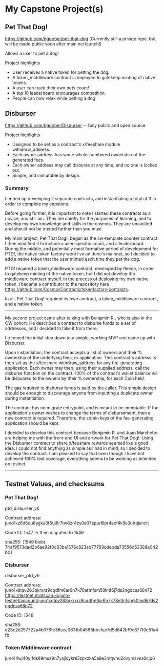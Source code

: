 # My Capstone Project(s)

## Pet That Dog!

https://github.com/bgoober/pet-that-dog (Currently still a private repo, but will be made public soon after main net launch!)

Allows a user to pet a dog!

Project highlights
- User receives a native token for petting the dog.
- A token_middleware contract is deployed to gatekeep minting of native tokens.
- A user can track their own pets count!
- A top 10 leaderboard encourages competition.
- People can now relax while petting a dog!

## Disburser

https://github.com/bgoober/Disburser -- fully public and open source

Project highlights
- Designed to be set as a contract's x/feeshare module withdraw_address.
- Each owner address has some whole-numbered ownership of the generated fees. 
- Each owner address may call disburse at any time, and no one is locked out.
- Simple, and immutable by design.


### Summary
I ended up developing 2 separate contracts, and instantiating a total of 3 in order to complete my capstone.

Before going further, it is important to note I started these contracts as a novice, and still am. They are chiefly for the purposes of learning, and to develop my own knowledge and skills in the cosmos. They are unaudited and should not be trusted further than you must.


My main project, Pet That Dog!, began as the cw-template counter contract. I then modified it to include a user-specific count, and a leaderboard. During the middle, and potentially most formative period of development for PTD!, the native token factory went live on Juno's mainnet, so I decided to add a native token that the user minted each time they pet the dog.

PTD! required a token_middleware contract, developed by Reece, in order to gatekeep minting of the native token, but I did not develop the middleware contract myself. In the process of deploying my own native token, I became a contributor to the repository here https://github.com/CosmosContracts/tokenfactory-contracts.

In all, Pet That Dog! required its own contract, a token_middleware contract, and a native token.

---


My second project came after talking with Benjamin R., who is also in the CW cohort. He described a contract to disburse funds to a set of addresses, and I decided to take it from there.

I trimmed the initial idea down to a simple, working MVP and came up with Disburser. 

Upon instantiation, the contract accepts a list of owners and their % ownership of the underlying fees, or application. This contract's address is then set as the x/feeshare withdraw_address for any fee-generating application. Each owner may then, using their supplied address, call the disburse function on the contract. 100% of the contract's wallet balance will be disbursed to the owners by their % ownership, for each Coin held.

The gas required to disburse funds is paid by the caller. This simple design should be enough to discourage anyone from inputting a duplicate owner during instantiation.

The contract has no migrate entrypoint, and is meant to be immutable. If the application's owner wishes to change the terms of disbursement, then a new contract is required. Therefore, the admin keys of the fee-generating application should be kept.

I decided to develop this contract because Benjamin R. and Juan Marchetto are helping me with the front-end UI and artwork for Pet That Dog!. Using the Disburser contract to share x/feeshare rewards seemed like a good idea. I could not find anything as simple as I had in mind, so I decided to develop the contract. I am pleased to say that even though I have not achieved 100% test coverage, everything seems to be working as intended on testnet.



---


## Testnet Values, and checksums

### Pet That Dog!
ptd_disburser_v0

Contract address:  juno1kz6d5uu8ygku3f5uj8r7tw8zr4zy0a07zpur6lpr4axf4k9a3uhqlahctj

Code ID: 1547 -> then migrated to 1549

sha256: (1549 blob) 74af9573dad2b6ae92f0c93ba1576c823ab77799cdebda73556c53388a042b01

 
### Disburser
disburser_ptd_v0

Contract address: juno1xdtpv263qkrxrz9cqdfm6ar6n7k78ettnfsm50lnd6j7ds2ngdcss68n72
https://testnet.mintscan.io/juno-testnet/account/juno1xdtpv263qkrxrz9cqdfm6ar6n7k78ettnfsm50lnd6j7ds2ngdcss68n72

Code ID: 1548

sha256: a23e2d257722a4b076fe36acc063fb04585bbcfae7d5d642bf9c877f0e51a4fb


### Token Middleware contract 

juno14wj40ylfds89msz9n7yajlcykre5zpxzka5a9e3mqvhu2dvymsvsa0cjp6

